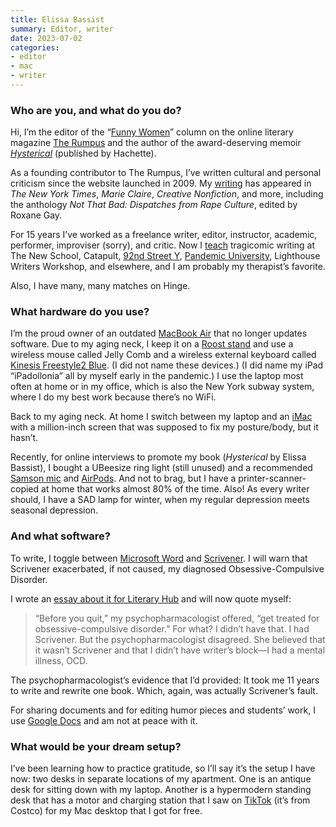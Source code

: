 ```yaml
---
title: Elissa Bassist
summary: Editor, writer
date: 2023-07-02
categories:
- editor
- mac
- writer
---
```


### Who are you, and what do you do?

Hi, I’m the editor of the “[Funny Women](https://therumpus.net/sections/blogs/funny-women-blogs/ "The 'Funny Women' column on The Rumpus.")” column on the online literary magazine [The Rumpus](https://therumpus.net/ "A literary community/magazine.") and the author of the award-deserving memoir _[Hysterical](https://www.elissabassist.com/hystericalbookthatiliterallywrote "Elissa's memoir.")_ (published by Hachette).

As a founding contributor to The Rumpus, I’ve written cultural and personal criticism since the website launched in 2009. My [writing](https://www.elissabassist.com/writing "Elissa's writing.") has appeared in _The New York Times_, _Marie Claire_, _Creative Nonfiction_, and more, including the anthology _Not That Bad: Dispatches from Rape Culture_, edited by Roxane Gay.

For 15 years I’ve worked as a freelance writer, editor, instructor, academic, performer, improviser (sorry), and critic. Now I [teach](https://www.elissabassist.com/teachingandworkshopsnotjustforbillmurray "Elissa's workshops and teaching info.") tragicomic writing at The New School, Catapult, [92nd Street Y](https://www.92ny.org/class/humor-writing-bassist "Elissa's writing class at the 92nd St Y."), [Pandemic University](https://pandemicuniversity.com/tragicomic-memoir/ "Elissa's writing class at Pandemic University."), Lighthouse Writers Workshop, and elsewhere, and I am probably my therapist’s favorite.

Also, I have many, many matches on Hinge.

### What hardware do you use?

I’m the proud owner of an outdated [MacBook Air][macbook-air] that no longer updates software. Due to my aging neck, I keep it on a [Roost stand][roost] and use a wireless mouse called Jelly Comb and a wireless external keyboard called [Kinesis Freestyle2 Blue][freestyle2-mac]. (I did not name these devices.) (I did name my iPad “iPadollonia” all by myself early in the pandemic.) I use the laptop most often at home or in my office, which is also the New York subway system, where I do my best work because there’s no WiFi.

Back to my aging neck. At home I switch between my laptop and an [iMac][] with a million-inch screen that was supposed to fix my posture/body, but it hasn’t.

Recently, for online interviews to promote my book (_Hysterical_ by Elissa Bassist), I bought a UBeesize ring light (still unused) and a recommended [Samson mic][q2u] and [AirPods][]. And not to brag, but I have a printer-scanner-copied at home that works almost 80% of the time. Also! As every writer should, I have a SAD lamp for winter, when my regular depression meets seasonal depression.

### And what software?

To write, I toggle between [Microsoft Word][word] and [Scrivener][]. I will warn that Scrivener exacerbated, if not caused, my diagnosed Obsessive-Compulsive Disorder.

I wrote an [essay about it for Literary Hub](https://lithub.com/when-your-ocd-therapy-is-also-a-treatment-for-writers-block/ "Elissa's essay about writer's block and OCD on Literary Hub.") and will now quote myself:

> “Before you quit,” my psychopharmacologist offered, “get treated for obsessive-compulsive disorder.” For what? I didn’t have that. I had Scrivener. But the psychopharmacologist disagreed. She believed that it wasn’t Scrivener and that I didn’t have writer’s block—I had a mental illness, OCD.

The psychopharmacologist’s evidence that I’d provided: It took me 11 years to write and rewrite one book. Which, again, was actually Scrivener’s fault.

For sharing documents and for editing humor pieces and students’ work, I use [Google Docs][google-docs] and am not at peace with it.

### What would be your dream setup?

I’ve been learning how to practice gratitude, so I’ll say it’s the setup I have now: two desks in separate locations of my apartment. One is an antique desk for sitting down with my laptop. Another is a hypermodern standing desk that has a motor and charging station that I saw on [TikTok][] (it’s from Costco) for my Mac desktop that I got for free.

[airpods]: https://en.wikipedia.org/wiki/AirPods "Wireless in-ear headphones."
[freestyle2-mac]: https://kinesis-ergo.com/shop/freestyle2-mac/ "An ergonomic keyboard."
[google-docs]: https://en.wikipedia.org/wiki/Google_Docs "A web-based office suite."
[imac]: https://www.apple.com/imac-24/ "An all-in-one computer."
[macbook-air]: https://www.apple.com/macbook-air/ "A very thin laptop."
[q2u]: http://web.archive.org/web/20230522194202/https://samsontech.com/samson/products/microphones/usb-microphones/Q2U "A USB microphone."
[roost]: https://www.therooststand.com/ "A foldable laptop stand."
[scrivener]: http://web.archive.org/web/20190626125457/http://www.literatureandlatte.com:80/scrivener.php? "A Mac text editor aimed at writers."
[tiktok]: https://en.wikipedia.org/wiki/TikTok "A short video service."
[word]: https://www.microsoft.com/en-us/microsoft-365/word "A document editor."
